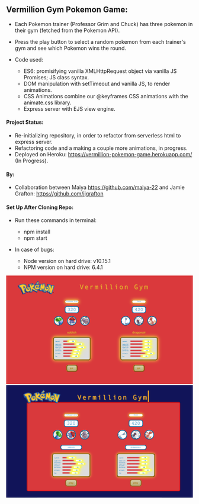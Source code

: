 ## Vermillion Gym Pokemon Game:

- Each Pokemon trainer (Professor Grim and Chuck) has three pokemon in their gym (fetched from the Pokemon API).  
- Press the play button to select a random pokemon from each trainer's gym and see which Pokemon wins the round.

- Code used:
    - ES6: promisifying vanilla XMLHttpRequest object via vanilla JS Promises; JS class syntax. 
    - DOM manipulation with setTimeout and vanilla JS, to render animations. 
    - CSS Animations combine our @keyframes CSS animations with the animate.css library.
    - Express server with EJS view engine.

#### Project Status:

- Re-initializing repository, in order to refactor from serverless html to express server.
- Refactoring code and a making a couple more animations, in progress.
- Deployed on Heroku: https://vermillion-pokemon-game.herokuapp.com/ (In Progress).

#### By:

- Collaboration between Maiya https://github.com/maiya-22 and Jamie Grafton: https://github.com/jjgrafton

#### Set Up After Cloning Repo:

- Run these commands in terminal:
    - npm install
    - npm start

- In case of bugs:
    - Node version on hard drive: v10.15.1
    - NPM version on hard drive: 6.4.1 

![Pokemon Game](https://github.com/maiya-22/pokemon-game/blob/master/readme_images/pokemon-game.png)
![Pokemon Game Layout 2](https://github.com/maiya-22/pokemon-game/blob/master/readme_images/pokemon-game-layout-2.png)